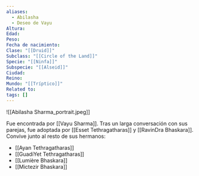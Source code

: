 ```yaml
---
aliases:
  - Abilasha
  - Deseo de Vayu
Altura: 
Edad: 
Peso: 
Fecha de nacimiento: 
Clase: "[[Druid]]"
Subclass: "[[Circle of the Land]]"
Specie: "[[Ninfa]]"
Subspecie: "[[Alseid]]"
Ciudad: 
Reino: 
Mundo: "[[Tríptico]]"
Related to: 
tags: []
---
```

![[Abilasha Sharma_portrait.jpeg]]

Fue encontrada por [[Vayu Sharma]]. Tras un larga conversación con sus parejas, fue adoptada por [[Esset Tethragatharas]] y [[RavinDra Bhaskara]]. Convive junto al resto de sus hermanos:
- [[Ayan Tethragatharas]]
- [[GuadiYet Tethragatharas]]
- [[Lumière Bhaskara]]
- [[Mictezir Bhaskara]]